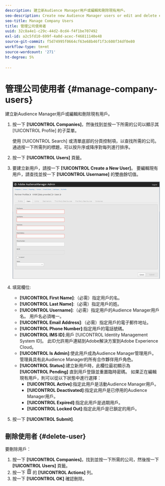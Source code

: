 ```yaml
---
description: 建立新Audience Manager用戶或編輯和刪除現有用戶。
seo-description: Create new Audience Manager users or edit and delete existing users.
seo-title: Manage Company Users
title: 管理公司使用者
uuid: 32c8a4e1-c29c-44d2-8cd4-f4f1be707492
exl-id: a2c5fd10-699f-4a0d-acec-f46811140e48
source-git-commit: f5d74995f0664cf63e68b46f1f3c608f34df0e80
workflow-type: tm+mt
source-wordcount: '271'
ht-degree: 5%

---
```


# 管理公司使用者 {#manage-company-users}

建立新Audience Manager用戶或編輯和刪除現有用戶。

<!-- t_manage_company_users.xml -->

1. 按一下 **[!UICONTROL Companies]**，然後找到並按一下所需的公司以顯示其 [!UICONTROL Profile] 的子菜單。

   使用 [!UICONTROL Search] 或清單底部的分頁控制項，以查找所需的公司。 通過按一下所需列的標題，可以按升序或降序對每列進行排序。
1. 按一下 **[!UICONTROL Users]** 頁籤。
1. 要建立新用戶，請按一下 **[!UICONTROL Create a New User]**。 要編輯現有用戶，請查找並按一下 **[!UICONTROL Username]** 的雙曲餘切值。

   ![](assets/users.png)

1. 填寫欄位: 

   * **[!UICONTROL First Name]**:（必需）指定用戶的名。
   * **[!UICONTROL Last Name]**:（必需）指定用戶的姓。
   * **[!UICONTROL Username]**:（必需）指定用戶的Audience Manager用戶名。 用戶名必須唯一。
   * **[!UICONTROL Email Address]**:（必需）指定用戶的電子郵件地址。
   * **[!UICONTROL Phone Number]**:指定用戶的電話號碼。
   * **[!UICONTROL IMS ID]**:用戶 [!UICONTROL Identity Management System ID]。 此ID允許用戶連結到Adobe解決方案到Adobe Experience Cloud。
   * **[!UICONTROL Is Admin]**:使此用戶成為Audience Manager管理用戶。 管理員具有此Audience Manager的所有合作夥伴用戶角色。
   * **[!UICONTROL Status]**:建立新用戶時，此欄位最初顯示為 **[!UICONTROL Pending]** 直到用戶登錄並重置臨時密碼。 如果正在編輯現有用戶，則可以從以下狀態中進行選擇：
      * **[!UICONTROL Active]**:指定此用戶是活動Audience Manager用戶。
      * **[!UICONTROL Deactivated]**:指定此用戶是已停用的Audience Manager用戶。
      * **[!UICONTROL Expired]**:指定此用戶是過期用戶。
      * **[!UICONTROL Locked Out]**:指定此用戶是已鎖定的用戶。

1. 按一下 **[!UICONTROL Submit]**.

## 刪除使用者 {#delete-user}

要刪除用戶：

1. 按一下 **[!UICONTROL Companies]**，找到並按一下所需的公司，然後按一下 **[!UICONTROL Users]** 頁籤。
1. 按一下  ![](assets/icon_delete.png) 的 **[!UICONTROL Actions]** 列。
1. 按一下 **[!UICONTROL OK]** 確認刪除。
